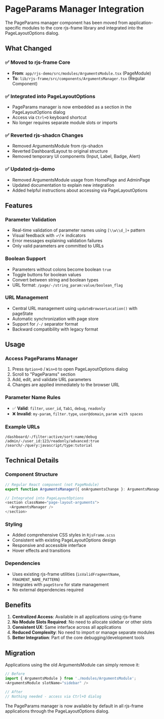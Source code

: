 # PageParams Manager Integration

The PageParams manager component has been moved from application-specific modules to the core rjs-frame library and integrated into the PageLayoutOptions dialog.

## What Changed

### ✅ **Moved to rjs-frame Core**
- **From**: `app/rjs-demo/src/modules/ArgumentsModule.tsx` (PageModule)
- **To**: `lib/rjs-frame/src/components/ArgumentsManager.tsx` (Regular Component)

### ✅ **Integrated into PageLayoutOptions**
- PageParams manager is now embedded as a section in the PageLayoutOptions dialog
- Access via `Ctrl+O` keyboard shortcut
- No longer requires separate module slots or imports

### ✅ **Reverted rjs-shadcn Changes**
- Removed ArgumentsModule from rjs-shadcn
- Reverted DashboardLayout to original structure
- Removed temporary UI components (Input, Label, Badge, Alert)

### ✅ **Updated rjs-demo**
- Removed ArgumentsModule usage from HomePage and AdminPage
- Updated documentation to explain new integration
- Added helpful instructions about accessing via PageLayoutOptions

## Features

### **Parameter Validation**
- Real-time validation of parameter names using `[\\w\\d_]+` pattern
- Visual feedback with ✓/✗ indicators
- Error messages explaining validation failures
- Only valid parameters are committed to URLs

### **Boolean Support**
- Parameters without colons become boolean `true`
- Toggle buttons for boolean values
- Convert between string and boolean types
- URL format: `/page/-/string_param:value/boolean_flag`

### **URL Management**
- Central URL management using `updateBrowserLocation()` with pageState
- Automatic synchronization with page store
- Support for `/-/` separator format
- Backward compatibility with legacy format

## Usage

### **Access PageParams Manager**
1. Press `Option+O` / `Win+O` to open PageLayoutOptions dialog
2. Scroll to "PageParams" section
3. Add, edit, and validate URL parameters
4. Changes are applied immediately to the browser URL

### **Parameter Name Rules**
- ✅ **Valid**: `filter`, `user_id`, `Tab1`, `debug`, `readonly`
- ❌ **Invalid**: `my-param`, `filter.type`, `user@domain`, `param with spaces`

### **Example URLs**
```
/dashboard/-/filter:active/sort:name/debug
/admin/-/user_id:123/readonly/advanced:true
/search/-/query:javascript/type:tutorial
```

## Technical Details

### **Component Structure**
```typescript
// Regular React component (not PageModule)
export function ArgumentsManager({ onArgumentsChange }: ArgumentsManagerProps)

// Integrated into PageLayoutOptions
<section className="page-layout-arguments">
  <ArgumentsManager />
</section>
```

### **Styling**
- Added comprehensive CSS styles in `RjsFrame.scss`
- Consistent with existing PageLayoutOptions design
- Responsive and accessible interface
- Hover effects and transitions

### **Dependencies**
- Uses existing rjs-frame utilities (`isValidFragmentName`, `FRAGMENT_NAME_PATTERN`)
- Integrates with `pageStore` for state management
- No external dependencies required

## Benefits

1. **Centralized Access**: Available in all applications using rjs-frame
2. **No Module Slots Required**: No need to allocate sidebar or other slots
3. **Consistent UX**: Same interface across all applications
4. **Reduced Complexity**: No need to import or manage separate modules
5. **Better Integration**: Part of the core debugging/development tools

## Migration

Applications using the old ArgumentsModule can simply remove it:

```typescript
// Before
import { ArgumentsModule } from './modules/ArgumentsModule';
<ArgumentsModule slotName="sidebar" />

// After
// Nothing needed - access via Ctrl+O dialog
```

The PageParams manager is now available by default in all rjs-frame applications through the PageLayoutOptions dialog. 